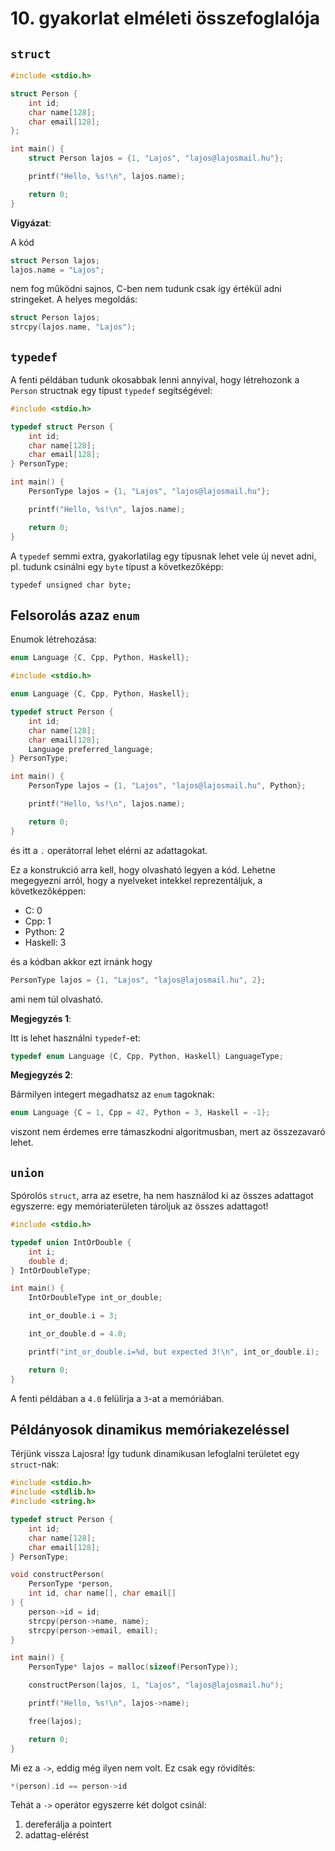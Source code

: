 # 10. gyakorlat elméleti összefoglalója


## `struct`

```c
#include <stdio.h>

struct Person {
    int id;
    char name[128];
    char email[128];
};

int main() {
    struct Person lajos = {1, "Lajos", "lajos@lajosmail.hu"};

    printf("Hello, %s!\n", lajos.name);

    return 0;
}
```

**Vigyázat**:

A kód
```c
struct Person lajos;
lajos.name = "Lajos";
```
nem fog működni sajnos, C-ben nem tudunk csak így értékül adni stringeket. A helyes
megoldás:
```c
struct Person lajos;
strcpy(lajos.name, "Lajos");
```


## `typedef`

A fenti példában tudunk okosabbak lenni annyival, hogy létrehozonk a `Person` structnak
egy típust `typedef` segítségével:

```c
#include <stdio.h>

typedef struct Person {
    int id;
    char name[128];
    char email[128];
} PersonType;

int main() {
    PersonType lajos = {1, "Lajos", "lajos@lajosmail.hu"};

    printf("Hello, %s!\n", lajos.name);

    return 0;
}
```

A `typedef` semmi extra, gyakorlatilag egy típusnak lehet vele új nevet adni, pl. tudunk
csinálni egy `byte` típust a következőképp:
```
typedef unsigned char byte;
```

## Felsorolás azaz `enum`

Enumok létrehozása:

```c
enum Language {C, Cpp, Python, Haskell};
```

```c
#include <stdio.h>

enum Language {C, Cpp, Python, Haskell};

typedef struct Person {
    int id;
    char name[128];
    char email[128];
    Language preferred_language;
} PersonType;

int main() {
    PersonType lajos = {1, "Lajos", "lajos@lajosmail.hu", Python};

    printf("Hello, %s!\n", lajos.name);

    return 0;
}
```
és itt a `.` operátorral lehet elérni az adattagokat.

Ez a konstrukció arra kell, hogy olvasható legyen a kód. Lehetne megegyezni arról, hogy
a nyelveket intekkel reprezentáljuk, a következőképpen:

- C: 0
- Cpp: 1
- Python: 2
- Haskell: 3

és a kódban akkor ezt írnánk hogy
```c
PersonType lajos = {1, "Lajos", "lajos@lajosmail.hu", 2};
```

ami nem túl olvasható.

**Megjegyzés 1**:

Itt is lehet használni `typedef`-et:
```c
typedef enum Language {C, Cpp, Python, Haskell} LanguageType;
```

**Megjegyzés 2**:

Bármilyen integert megadhatsz az `enum` tagoknak:
```c
enum Language {C = 1, Cpp = 42, Python = 3, Haskell = -1};
```
viszont nem érdemes erre támaszkodni algoritmusban, mert az összezavaró lehet.


## `union`

Spórolós `struct`, arra az esetre, ha nem használod ki az összes adattagot egyszerre:
egy memóriaterületen tároljuk az összes adattagot!

```c
#include <stdio.h>

typedef union IntOrDouble {
    int i;
    double d;
} IntOrDoubleType;

int main() {
    IntOrDoubleType int_or_double;

    int_or_double.i = 3;

    int_or_double.d = 4.0;

    printf("int_or_double.i=%d, but expected 3!\n", int_or_double.i);

    return 0;
}
```

A fenti példában a `4.0` felülírja a `3`-at a memóriában.

## Példányosok dinamikus memóriakezeléssel

Térjünk vissza Lajosra! Így tudunk dinamikusan lefoglalni területet egy `struct`-nak:

```c
#include <stdio.h>
#include <stdlib.h>
#include <string.h>

typedef struct Person {
    int id;
    char name[128];
    char email[128];
} PersonType;

void constructPerson(
    PersonType *person,
    int id, char name[], char email[]
) {
    person->id = id;
    strcpy(person->name, name);
    strcpy(person->email, email);
}

int main() {
    PersonType* lajos = malloc(sizeof(PersonType));

    constructPerson(lajos, 1, "Lajos", "lajos@lajosmail.hu");

    printf("Hello, %s!\n", lajos->name);

    free(lajos);

    return 0;
}
```

Mi ez a `->`, eddig még ilyen nem volt. Ez csak egy rövidítés:
```c
*(person).id == person->id
```
Tehát a `->` operátor egyszerre két dolgot csinál:
1. dereferálja a pointert
2. adattag-elérést
